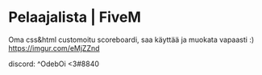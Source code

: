 # Pelaajalista | FiveM
Oma css&amp;html customoitu scoreboardi, saa käyttää ja muokata vapaasti :)
https://imgur.com/eMjZZnd

discord: ^OdebOi <3#8840

